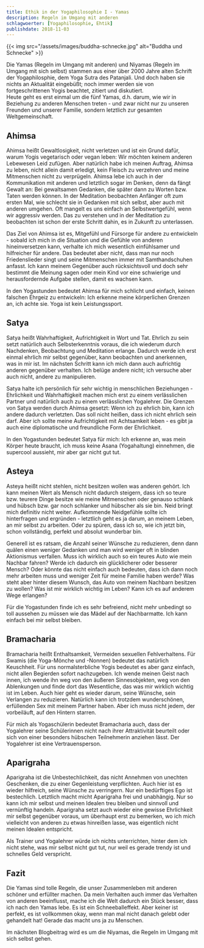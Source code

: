```yaml
---
title: Ethik in der Yogaphilosophie I - Yamas
description: Regeln im Umgang mit anderen
schlagwoerter: [Yogaphilosophie, Ehtik]
publishdate: 2018-11-03
---
```


{{< img src="/assets/images/buddha-schnecke.jpg" alt="Buddha und Schnecke" >}}

Die Yamas (Regeln im Umgang mit anderen) und Niyamas (Regeln im Umgang mit sich selbst) stammen aus einer über 2000 Jahre alten Schrift der Yogaphilosphie, dem Yoga Sutra des Patanjali. Und doch haben sie nichts an Aktualität eingebüßt; noch immer werden sie von fortgeschrittenen Yogis beachtet, zitiert und diskutiert.\
Heute geht es erst einmal um die fünf Yamas, d.h. darum, wie wir in Beziehung zu anderen Menschen treten - und zwar nicht nur zu unseren Freunden und unserer Familie, sondern letztlich zur gesamten Weltgemeinschaft.


## Ahimsa

Ahimsa heißt Gewaltlosigkeit, nicht verletzen und ist ein Grund dafür, warum Yogis vegetarisch oder vegan leben: Wir möchten keinem anderen Lebewesen Leid zufügen. Aber natürlich habe ich meinen Auftrag, Ahimsa zu leben, nicht allein damit erledigt, kein Fleisch zu verzehren und meine Mitmenschen nicht zu verprügeln. Ahimsa lebe ich auch in der Kommunikation mit anderen und letztlich sogar im Denken, denn da fängt Gewalt an: Bei gewaltsamen Gedanken, die später dann zu Worten bzw. Taten werden können. In der Meditation beobachten Anfänger oft zum ersten Mal, wie schlecht sie in Gedanken mit sich selbst, aber auch mit anderen umgehen. Oft mangelt es uns einfach an Selbstwertgefühl, wenn wir aggressiv werden. Das zu verstehen und in der Meditation zu beobachten ist schon der erste Schritt dahin, es in Zukunft zu unterlassen.

Das Ziel von Ahimsa ist es, Mitgefühl und Fürsorge für andere zu entwickeln - sobald ich mich in die Situation und die Gefühle von anderen hineinversetzen kann, verhalte ich mich wesentlich einfühlsamer und hilfreicher für andere. Das bedeutet aber nicht, dass man nur noch Friedenslieder singt und seine Mitmenschen immer mit Samthandschuhen anfasst. Ich kann meinem Gegenüber auch rücksichtsvoll und doch sehr bestimmt die Meinung sagen oder mein Kind vor eine schwierige und herausfordernde Aufgabe stellen, damit es wachsen kann.

In den Yogastunden bedeutet Ahimsa für mich schlicht und einfach, keinen falschen Ehrgeiz zu entwickeln: Ich erkenne meine körperlichen Grenzen an, ich achte sie. Yoga ist kein Leistungssport.


## Satya

Satya heißt Wahrhaftigkeit, Aufrichtigkeit in Wort und Tat. Ehrlich zu sein setzt natürlich auch Selbsterkenntnis voraus, die ich wiederum durch Nachdenken, Beobachtung und Meditation erlange. Dadurch werde ich erst einmal ehrlich mir selbst gegenüber, kann beobachten und anerkennen, was in mir ist. Im nächsten Schritt kann ich mich dann auch aufrichtig anderen gegenüber verhalten. Ich belüge andere nicht; ich versuche aber auch nicht, andere zu manipulieren.

Satya halte ich persönlich für sehr wichtig in menschlichen Beziehungen - Ehrlichkeit und Wahrhaftigkeit machen mich erst zu einem verlässlichen Partner und natürlich auch zu einem verlässlichen Yogalehrer. Die Grenzen von Satya werden durch Ahimsa gesetzt: Wenn ich zu ehrlich bin, kann ich andere dadurch verletzten. Das soll nicht heißen, dass ich nicht ehrlich sein darf. Aber ich sollte meine Aufrichtigkeit mit Achtsamkeit leben - es gibt ja auch eine diplomatische und freundliche Form der Ehrlichkeit.

In den Yogastunden bedeutet Satya für mich: Ich erkenne an, was mein Körper heute braucht, ich muss keine Asana (Yogahaltung) einnehmen, die supercool aussieht, mir aber gar nicht gut tut.


## Asteya

Asteya heißt nicht stehlen, nicht besitzen wollen was anderen gehört. Ich kann meinen Wert als Mensch nicht dadurch steigern, dass ich so teure bzw. teurere Dinge besitze wie meine Mitmenschen oder genauso schlank und hübsch bzw. gar noch schlanker und hübscher als sie bin. Neid bringt mich definitiv nicht weiter. Aufkommende Neidgefühle sollte ich hinterfragen und ergründen - letztlich geht es ja darum, an meinem Leben, an mir selbst zu arbeiten. Oder zu spüren, dass ich so, wie ich jetzt bin, schon vollständig, perfekt und absolut wunderbar bin.

Generell ist es ratsam, die Anzahl seiner Wünsche zu reduzieren, denn dann quälen einen weniger Gedanken und man wird weniger oft in blinden Aktionismus verfallen. Muss ich wirklich auch so ein teures Auto wie mein Nachbar fahren? Werde ich dadurch ein glücklicherer oder besserer Mensch? Oder könnte das nicht einfach auch bedeuten, dass ich dann noch mehr arbeiten muss und weniger Zeit für meine Familie haben werde? Was steht aber hinter diesem Wunsch, das Auto von meinem Nachbarn besitzen zu wollen? Was ist mir wirklich wichtig im Leben? Kann ich es auf anderem Wege erlangen?

Für die Yogastunden finde ich es sehr befreiend, nicht mehr unbedingt so toll aussehen zu müssen wie das Mädel auf der Nachbarmatte. Ich kann einfach bei mir selbst bleiben.


## Bramacharia

Bramacharia heißt Enthaltsamkeit, Vermeiden sexuellen Fehlverhaltens. Für Swamis (die Yoga-Mönche und -Nonnen) bedeutet das natürlich Keuschheit. Für uns normalsterbliche Yogis bedeutet es aber ganz einfach, nicht allen Begierden sofort nachzugeben. Ich wende meinen Geist nach innen, ich wende ihn weg von den äußeren Sinnesobjekten, weg von den Ablenkungen und finde dort das Wesentliche, das was mir wirklich wichtig ist im Leben. Auch hier geht es wieder darum, seine Wünsche, sein Verlangen zu reduzieren. Natürlich kann ich trotzdem wunderschönen, erfüllenden Sex mit meinem Partner haben. Aber ich muss nicht jedem, der vorbeiläuft, auf den Hintern starren.

Für mich als Yogaschülerin bedeutet Bramacharia auch, dass der Yogalehrer seine Schülerinnen nicht nach ihrer Attraktivität beurteilt oder sich von einer besonders hübschen Teilnehmerin anziehen lässt. Der Yogalehrer ist eine Vertrauensperson.


## Aparigraha

Aparigraha ist die Unbestechlichkeit, das nicht Annehmen von unechten Geschenken, die zu einer Gegenleistung verpflichten. Auch hier ist es wieder hilfreich, seine Wünsche zu verringern. Nur ein bedürftiges Ego ist bestechlich. Letztlich macht micht Aparigraha frei und unabhängig. Nur so kann ich mir selbst und meinen Idealen treu bleiben und sinnvoll und vernünftig handeln. Aparigraha setzt auch wieder eine gewisse Ehrlichkeit mir selbst gegenüber voraus, um überhaupt erst zu bemerken, wo ich mich vielleicht von anderen zu etwas hinreißen lasse, was eigentlich nicht meinen Idealen entspricht.

Als Trainer und Yogalehrer würde ich nichts unterrichten, hinter dem ich nicht stehe, was mir selbst nicht gut tut, nur weil es gerade trendy ist und schnelles Geld verspricht.

## Fazit

Die Yamas sind tolle Regeln, die unser Zusammenleben mit anderen schöner und erfüllter machen. Da mein Verhalten auch immer das Verhalten von anderen beeinflusst, mache ich die Welt dadurch ein Stück besser, dass ich nach den Yamas lebe. Es ist ein Schneeballeffekt. Aber keiner ist perfekt, es ist vollkommen okay, wenn man mal nicht danach gelebt oder gehandelt hat! Gerade das macht uns ja zu Menschen.

Im nächsten Blogbeitrag wird es um die Niyamas, die Regeln im Umgang mit sich selbst gehen.
